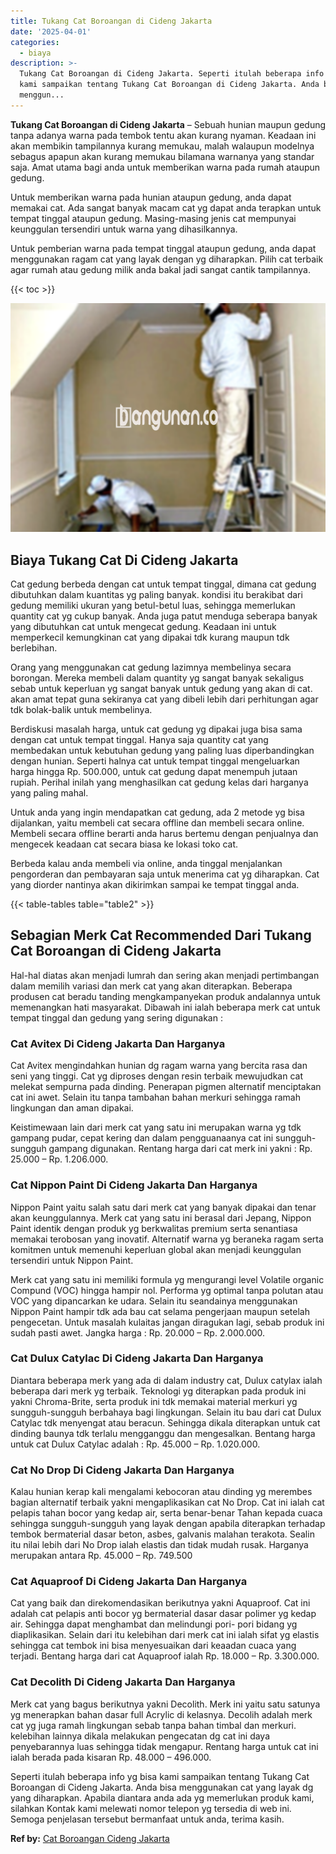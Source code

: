 ```yaml
---
title: Tukang Cat Boroangan di Cideng Jakarta
date: '2025-04-01'
categories:
  - biaya
description: >-
  Tukang Cat Boroangan di Cideng Jakarta. Seperti itulah beberapa info yg bisa
  kami sampaikan tentang Tukang Cat Boroangan di Cideng Jakarta. Anda bisa
  menggun...
---
```


**Tukang Cat Boroangan di Cideng Jakarta** – Sebuah hunian maupun gedung tanpa adanya warna pada tembok tentu akan kurang nyaman. Keadaan ini akan membikin tampilannya kurang memukau, malah walaupun modelnya sebagus apapun akan kurang memukau bilamana warnanya yang standar saja. Amat utama bagi anda untuk memberikan warna pada rumah ataupun gedung.

Untuk memberikan warna pada hunian ataupun gedung, anda dapat memakai cat. Ada sangat banyak macam cat yg dapat anda terapkan untuk tempat tinggal ataupun gedung. Masing-masing jenis cat mempunyai keunggulan tersendiri untuk warna yang dihasilkannya.

Untuk pemberian warna pada tempat tinggal ataupun gedung, anda dapat menggunakan ragam cat yang layak dengan yg diharapkan. Pilih cat terbaik agar rumah atau gedung milik anda bakal jadi sangat cantik tampilannya.

{{< toc >}}

![Tukang Cat Boroangan di Cideng Jakarta](/images/jasa-cat-murah29.png)

## Biaya Tukang Cat Di Cideng Jakarta

Cat gedung berbeda dengan cat untuk tempat tinggal, dimana cat gedung dibutuhkan dalam kuantitas yg paling banyak. kondisi itu berakibat dari gedung memiliki ukuran yang betul-betul luas, sehingga memerlukan quantity cat yg cukup banyak. Anda juga patut menduga seberapa banyak yang dibutuhkan cat untuk mengecat gedung. Keadaan ini untuk memperkecil kemungkinan cat yang dipakai tdk kurang maupun tdk berlebihan.

Orang yang menggunakan cat gedung lazimnya membelinya secara borongan. Mereka membeli dalam quantity yg sangat banyak sekaligus sebab untuk keperluan yg sangat banyak untuk gedung yang akan di cat. akan amat tepat guna sekiranya cat yang dibeli lebih dari perhitungan agar tdk bolak-balik untuk membelinya.

Berdiskusi masalah harga, untuk cat gedung yg dipakai juga bisa sama dengan cat untuk tempat tinggal. Hanya saja quantity cat yang membedakan untuk kebutuhan gedung yang paling luas diperbandingkan dengan hunian. Seperti halnya cat untuk tempat tinggal mengeluarkan harga hingga Rp. 500.000, untuk cat gedung dapat menempuh jutaan rupiah. Perihal inilah yang menghasilkan cat gedung kelas dari harganya yang paling mahal.

Untuk anda yang ingin mendapatkan cat gedung, ada 2 metode yg bisa dijalankan, yaitu membeli cat secara offline dan membeli secara online. Membeli secara offline berarti anda harus bertemu dengan penjualnya dan mengecek keadaan cat secara biasa ke lokasi toko cat.

Berbeda kalau anda membeli via online, anda tinggal menjalankan pengorderan dan pembayaran saja untuk menerima cat yg diharapkan. Cat yang diorder nantinya akan dikirimkan sampai ke tempat tinggal anda.

{{< table-tables table="table2" >}}

## Sebagian Merk Cat Recommended Dari Tukang Cat Boroangan di Cideng Jakarta

Hal-hal diatas akan menjadi lumrah dan sering akan menjadi pertimbangan dalam memilih variasi dan merk cat yang akan diterapkan. Beberapa produsen cat beradu tanding mengkampanyekan produk andalannya untuk memenangkan hati masyarakat. Dibawah ini ialah beberapa merk cat untuk tempat tinggal dan gedung yang sering digunakan :

### Cat Avitex Di Cideng Jakarta Dan Harganya

Cat Avitex mengindahkan hunian dg ragam warna yang bercita rasa dan seni yang tinggi. Cat yg diproses dengan resin terbaik mewujudkan cat melekat sempurna pada dinding. Penerapan pigmen alternatif menciptakan cat ini awet. Selain itu tanpa tambahan bahan merkuri sehingga ramah lingkungan dan aman dipakai.

Keistimewaan lain dari merk cat yang satu ini merupakan warna yg tdk gampang pudar, cepat kering dan dalam pengguanaanya cat ini sungguh-sungguh gampang digunakan. Rentang harga dari cat merk ini yakni : Rp. 25.000 – Rp. 1.206.000.

### Cat Nippon Paint Di Cideng Jakarta Dan Harganya

Nippon Paint yaitu salah satu dari merk cat yang banyak dipakai dan tenar akan keunggulannya. Merk cat yang satu ini berasal dari Jepang, Nippon Paint identik dengan produk yg berkwalitas premium serta senantiasa memakai terobosan yang inovatif. Alternatif warna yg beraneka ragam serta komitmen untuk memenuhi keperluan global akan menjadi keunggulan tersendiri untuk Nippon Paint.

Merk cat yang satu ini memiliki formula yg mengurangi level Volatile organic Compund (VOC) hingga hampir nol. Performa yg optimal tanpa polutan atau VOC yang dipancarkan ke udara. Selain itu seandainya menggunakan Nippon Paint hampir tdk ada bau cat selama pengerjaan maupun setelah pengecetan. Untuk masalah kulaitas jangan diragukan lagi, sebab produk ini sudah pasti awet. Jangka harga : Rp. 20.000 – Rp. 2.000.000.

### Cat Dulux Catylac Di Cideng Jakarta Dan Harganya

Diantara beberapa merk yang ada di dalam industry cat, Dulux catylax ialah beberapa dari merk yg terbaik. Teknologi yg diterapkan pada produk ini yakni Chroma-Brite, serta produk ini tdk memakai material merkuri yg sungguh-sungguh berbahaya bagi lingkungan. Selain itu bau dari cat Dulux Catylac tdk menyengat atau beracun. Sehingga dikala diterapkan untuk cat dinding baunya tdk terlalu mengganggu dan mengesalkan. Bentang harga untuk cat Dulux Catylac adalah : Rp. 45.000 – Rp. 1.020.000.

### Cat No Drop Di Cideng Jakarta Dan Harganya

Kalau hunian kerap kali mengalami kebocoran atau dinding yg merembes bagian alternatif terbaik yakni mengaplikasikan cat No Drop. Cat ini ialah cat pelapis tahan bocor yang kedap air, serta benar-benar Tahan kepada cuaca sehingga sungguh-sungguh yang layak dengan apabila diterapkan terhadap tembok bermaterial dasar beton, asbes, galvanis malahan terakota. Sealin itu nilai lebih dari No Drop ialah elastis dan tidak mudah rusak. Harganya merupakan antara Rp. 45.000 – Rp. 749.500

### Cat Aquaproof Di Cideng Jakarta Dan Harganya

Cat yang baik dan direkomendasikan berikutnya yakni Aquaproof. Cat ini adalah cat pelapis anti bocor yg bermaterial dasar dasar polimer yg kedap air. Sehingga dapat menghambat dan melindungi pori- pori bidang yg diaplikasikan. Selain dari itu kelebihan dari merk cat ini ialah sifat yg elastis sehingga cat tembok ini bisa menyesuaikan dari keaadan cuaca yang terjadi. Bentang harga dari cat Aquaproof ialah Rp. 18.000 – Rp. 3.300.000.

### Cat Decolith Di Cideng Jakarta Dan Harganya

Merk cat yang bagus berikutnya yakni Decolith. Merk ini yaitu satu satunya yg menerapkan bahan dasar full Acrylic di kelasnya. Decolih adalah merk cat yg juga ramah lingkungan sebab tanpa bahan timbal dan merkuri. kelebihan lainnya dikala melakukan pengecatan dg cat ini daya penyebarannya luas sehingga tidak mengapur. Rentang harga untuk cat ini ialah berada pada kisaran Rp. 48.000 – 496.000.

Seperti itulah beberapa info yg bisa kami sampaikan tentang Tukang Cat Boroangan di Cideng Jakarta. Anda bisa menggunakan cat yang layak dg yang diharapkan. Apabila diantara anda ada yg memerlukan produk kami, silahkan Kontak kami melewati nomor telepon yg tersedia di web ini. Semoga penjelasan tersebut bermanfaat untuk anda, terima kasih.

**Ref by:** [Cat Boroangan Cideng Jakarta](https://id.wikipedia.org/wiki/Cat)
